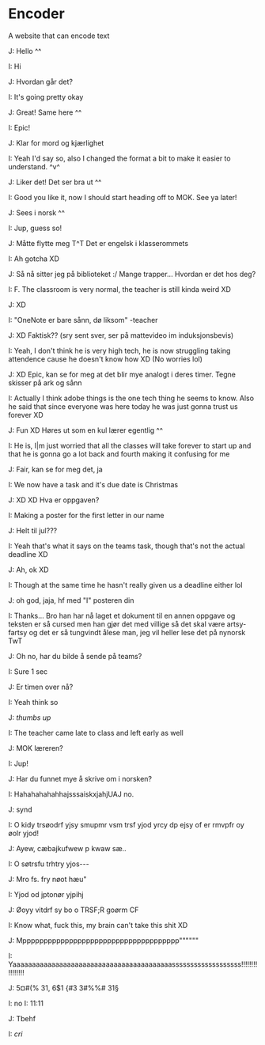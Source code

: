 # Encoder
A website that can encode text

J: Hello ^^

I: Hi

J: Hvordan går det?

I: It's going pretty okay

J: Great! Same here ^^

I: Epic!

J: Klar for mord og kjærlighet

I: Yeah I'd say so, also I changed the format a bit to make it easier to understand. ^v^

J: Liker det! Det ser bra ut ^^

I: Good you like it, now I should start heading off to MOK. See ya later!

J: Sees i norsk ^^

I: Jup, guess so!

J: Måtte flytte meg T^T Det er engelsk i klasserommets

I: Ah gotcha XD

J: Så nå sitter jeg på biblioteket :/ Mange trapper... Hvordan er det hos deg?

I: F. The classroom is very normal, the teacher is still kinda weird XD

J: XD

I: "OneNote er bare sånn, dø liksom" -teacher

J: XD Faktisk?? (sry sent sver, ser på mattevideo im induksjonsbevis)

I: Yeah, I don't think he is very high tech, he is now struggling taking attendence cause he doesn't know how  XD (No worries lol)

J: XD Epic, kan se for meg at det blir mye analogt i deres timer. Tegne skisser på ark og sånn

I: Actually I think adobe things is the one tech thing he seems to know. Also he said that since everyone was here today he was just gonna trust us forever XD

J: Fun XD Høres ut som en kul lærer egentlig ^^

I: He is, I|m just worried that all the classes will take forever to start up and that he is gonna go a lot back and fourth making it confusing for me

J: Fair, kan se for meg det, ja

I: We now have a task and it's due date is Christmas

J: XD XD Hva er oppgaven?

I: Making a poster for the first letter in our name

J: Helt til jul???

I: Yeah that's what it says on the teams task, though that's not the actual deadline XD

J: Ah, ok XD

I: Though at the same time he hasn't really given us a deadline either lol

J: oh god, jaja, hf med "I" posteren din

I: Thanks... Bro han har nå laget et dokument til en annen oppgave og teksten er så cursed men han gjør det med villige så det skal være artsy-fartsy og det er så tungvindt ålese man, jeg vil heller lese det på nynorsk TwT

J: Oh no, har du bilde å sende på teams?

I: Sure 1 sec

J: Er timen over nå?

I: Yeah think so

J: *thumbs up*

I: The teacher came late to class and left early as well

J: MOK læreren?

I: Jup!

J: Har du funnet mye å skrive om i norsken?

I: HahahahahahhajsssaiskxjahjUAJ no.

J: synd

I: O kidy trsøodrf yjsy smupmr vsm trsf yjod yrcy dp ejsy of er rmvpfr oy øolr yjod!

J: Ayew, cæbajkufwew p kwaw sæ..

I: O søtrsfu trhtry yjos---

J: Mro fs. fry nøot hæu"

I: Yjod od jptonør yjpihj 

J: Øoyy vitdrf sy bo o TRSF;R goørm CF

I: Know what, fuck this, my brain can't take this shit XD

J: Mppppppppppppppppppppppppppppppppppppp""""""

I: Yaaaaaaaaaaaaaaaaaaaaaaaaaaaaaaaaaaaaaaaaasssssssssssssssssss!!!!!!!!!!!!!!!!

J: 5¤#(% 31, 6$1 {#3 3#%%# 31§

I: no
I: 11:11

J: Tbehf

I: *cri*